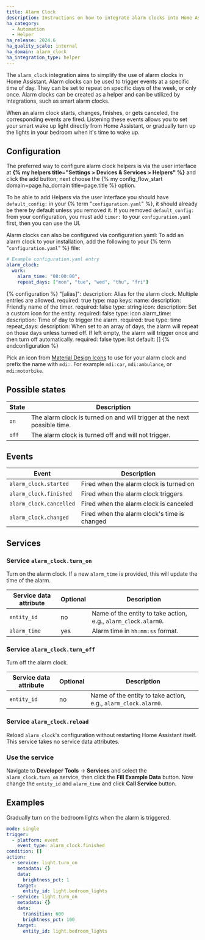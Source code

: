 ```yaml
---
title: Alarm Clock
description: Instructions on how to integrate alarm clocks into Home Assistant.
ha_category:
  - Automation
  - Helper
ha_release: 2024.6
ha_quality_scale: internal
ha_domain: alarm_clock
ha_integration_type: helper
---
```


The `alarm_clock` integration aims to simplify the use of alarm clocks in Home Assistant.
Alarm clocks can be used to trigger events at a specific time of day.
They can be set to repeat on specific days of the week, or only once.
Alarm clocks can be created as a helper and can be utilized by integrations, such as smart alarm clocks.

When an alarm clock starts, changes, finishes, or gets canceled, the corresponding events are fired.
Listening these events allows you to set your smart wake up light directly from Home Assistant, or gradually turn up the lights in your bedroom when it's time to wake up.

## Configuration

The preferred way to configure alarm clock helpers is via the user interface at **{% my helpers title="Settings > Devices & Services > Helpers" %}** and click the add button; next choose the {% my config_flow_start domain=page.ha_domain title=page.title %} option.

To be able to add Helpers via the user interface you should have `default_config:` in your {% term "`configuration.yaml`" %}, it should already be there by default unless you removed it. If you removed `default_config:` from your configuration, you must add `timer:` to your `configuration.yaml` first, then you can use the UI.

Alarm clocks can also be configured via configuration.yaml:
To add an alarm clock to your installation, add the following to your {% term "`configuration.yaml`" %} file:

```yaml
# Example configuration.yaml entry
alarm_clock:
  work:
    alarm_time: "08:00:00",
    repeat_days: ["mon", "tue", "wed", "thu", "fri"]
```

{% configuration %}
"[alias]":
  description: Alias for the alarm clock. Multiple entries are allowed.
  required: true
  type: map
  keys:
    name:
      description: Friendly name of the timer.
      required: false
      type: string
    icon:
      description: Set a custom icon for the entity.
      required: false
      type: icon
    alarm_time:
      description: Time of day to trigger the alarm.
      required: true
      type: time
    repeat_days:
      description: When set to an array of days, the alarm will repeat on those days unless turned off. If left empty, the alarm will trigger once and then turn off automatically.
      required: false
      type: list
      default: []
{% endconfiguration %}

Pick an icon from [Material Design Icons](https://pictogrammers.com/library/mdi/) to use for your alarm clock and prefix the name with `mdi:`. For example `mdi:car`, `mdi:ambulance`, or  `mdi:motorbike`.

## Possible states

| State | Description |
| ----- | ----------- |
| `on` | The alarm clock is turned on and will trigger at the next possible time. |
| `off` | The alarm clock is turned off and will not trigger. |

## Events

|           Event | Description |
| --------------- | ----------- |
| `alarm_clock.started` | Fired when the alarm clock is turned on |
| `alarm_clock.finished` | Fired when the alarm clock triggers |
| `alarm_clock.cancelled` | Fired when the alarm clock is canceled |
| `alarm_clock.changed` | Fired when the alarm clock's time is changed |

## Services

### Service `alarm_clock.turn_on`

Turn on the alarm clock. If a new `alarm_time` is provided, this will update the time of the alarm.

| Service data attribute | Optional | Description |
| ---------------------- | -------- | ----------- |
| `entity_id`            |      no  | Name of the entity to take action, e.g., `alarm_clock.alarm0`. |
| `alarm_time`           |      yes | Alarm time in `hh:mm:ss` format. |

### Service `alarm_clock.turn_off`

Turn off the alarm clock.

| Service data attribute | Optional | Description |
| ---------------------- | -------- | ----------- |
| `entity_id`            |      no  | Name of the entity to take action, e.g., `alarm_clock.alarm0`. |

### Service `alarm_clock.reload`

Reload `alarm_clock`'s configuration without restarting Home Assistant itself. This service takes no service data attributes.

### Use the service

Navigate to **Developer Tools** -> **Services** and select the `alarm_clock.turn_on` service, then click the **Fill Example Data** button. Now change the `entity_id` and `alarm_time` and click **Call Service** button.

## Examples

Gradually turn on the bedroom lights when the alarm is triggered.

```yaml
mode: single
trigger:
  - platform: event
    event_type: alarm_clock.finished
condition: []
action:
  - service: light.turn_on
    metadata: {}
    data:
      brightness_pct: 1
    target:
      entity_id: light.bedroom_lights
  - service: light.turn_on
    metadata: {}
    data:
      transition: 600
      brightness_pct: 100
    target:
      entity_id: light.bedroom_lights
```
